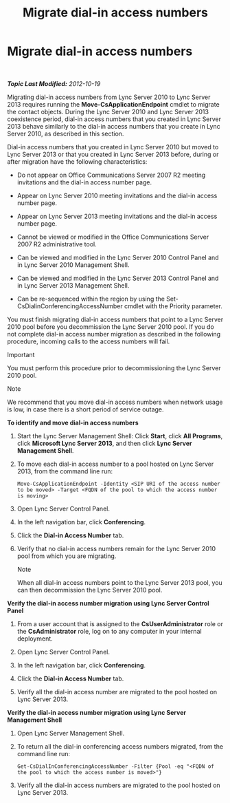 ﻿---
title: Migrate dial-in access numbers
TOCTitle: Migrate dial-in access numbers
ms:assetid: e0dfaed2-64c7-45cb-aaa9-d6117a26625d
ms:mtpsurl: https://technet.microsoft.com/en-us/library/JJ721909(v=OCS.15)
ms:contentKeyID: 49733843
ms.date: 07/23/2014
mtps_version: v=OCS.15
---

<div data-xmlns="http://www.w3.org/1999/xhtml">

<div class="topic" data-xmlns="http://www.w3.org/1999/xhtml" data-msxsl="urn:schemas-microsoft-com:xslt" data-cs="http://msdn.microsoft.com/en-us/">

<div data-asp="http://msdn2.microsoft.com/asp">

# Migrate dial-in access numbers

</div>

<div id="mainSection">

<div id="mainBody">

<span> </span>

_**Topic Last Modified:** 2012-10-19_

Migrating dial-in access numbers from Lync Server 2010 to Lync Server 2013 requires running the **Move-CsApplicationEndpoint** cmdlet to migrate the contact objects. During the Lync Server 2010 and Lync Server 2013 coexistence period, dial-in access numbers that you created in Lync Server 2013 behave similarly to the dial-in access numbers that you create in Lync Server 2010, as described in this section.

Dial-in access numbers that you created in Lync Server 2010 but moved to Lync Server 2013 or that you created in Lync Server 2013 before, during or after migration have the following characteristics:

  - Do not appear on Office Communications Server 2007 R2 meeting invitations and the dial-in access number page.

  - Appear on Lync Server 2010 meeting invitations and the dial-in access number page.

  - Appear on Lync Server 2013 meeting invitations and the dial-in access number page.

  - Cannot be viewed or modified in the Office Communications Server 2007 R2 administrative tool.

  - Can be viewed and modified in the Lync Server 2010 Control Panel and in Lync Server 2010 Management Shell.

  - Can be viewed and modified in the Lync Server 2013 Control Panel and in Lync Server 2013 Management Shell.

  - Can be re-sequenced within the region by using the Set-CsDialinConferencingAccessNumber cmdlet with the Priority parameter.

You must finish migrating dial-in access numbers that point to a Lync Server 2010 pool before you decommission the Lync Server 2010 pool. If you do not complete dial-in access number migration as described in the following procedure, incoming calls to the access numbers will fail.

<div class="alert">


> [!IMPORTANT]
> You must perform this procedure prior to decommissioning the Lync Server 2010 pool.



</div>

<div class="alert">


> [!NOTE]
> We recommend that you move dial-in access numbers when network usage is low, in case there is a short period of service outage.



</div>

**To identify and move dial-in access numbers**

1.  Start the Lync Server Management Shell: Click **Start**, click **All Programs**, click **Microsoft Lync Server 2013**, and then click **Lync Server Management Shell**.

2.  To move each dial-in access number to a pool hosted on Lync Server 2013, from the command line run:
    
        Move-CsApplicationEndpoint -Identity <SIP URI of the access number to be moved> -Target <FQDN of the pool to which the access number is moving>

3.  Open Lync Server Control Panel.

4.  In the left navigation bar, click **Conferencing**.

5.  Click the **Dial-in Access Number** tab.

6.  Verify that no dial-in access numbers remain for the Lync Server 2010 pool from which you are migrating.
    
    <div class="alert">
    

    > [!NOTE]
    > When all dial-in access numbers point to the Lync Server 2013 pool, you can then decommission the Lync Server 2010 pool.

    
    </div>

**Verify the dial-in access number migration using Lync Server Control Panel**

1.  From a user account that is assigned to the **CsUserAdministrator** role or the **CsAdministrator** role, log on to any computer in your internal deployment.

2.  Open Lync Server Control Panel.

3.  In the left navigation bar, click **Conferencing**.

4.  Click the **Dial-in Access Number** tab.

5.  Verify all the dial-in access number are migrated to the pool hosted on Lync Server 2013.

**Verify the dial-in access number migration using Lync Server Management Shell**

1.  Open Lync Server Management Shell.

2.  To return all the dial-in conferencing access numbers migrated, from the command line run:
    
        Get-CsDialInConferencingAccessNumber -Filter {Pool -eq "<FQDN of the pool to which the access number is moved>"}

3.  Verify all the dial-in access numbers are migrated to the pool hosted on Lync Server 2013.

</div>

<span> </span>

</div>

</div>

</div>

